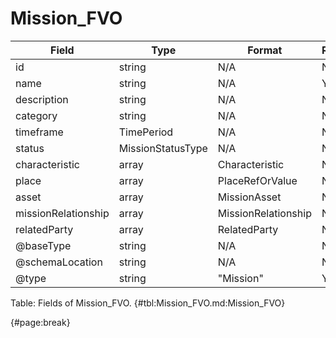 <!--
    ATTENTION: This file was generated via gradle!
               Do NOT manually edit this file! Any such changes will be overwritten!
-->

# Mission_FVO

| Field | Type | Format | Required |
| ------- | ------- | ------- | --- |
| id | string | N/A | No |
| name | string | N/A | Yes |
| description | string | N/A | No |
| category | string | N/A | No |
| timeframe | TimePeriod | N/A | No |
| status | MissionStatusType | N/A | No |
| characteristic | array | Characteristic | No |
| place | array | PlaceRefOrValue | No |
| asset | array | MissionAsset | No |
| missionRelationship | array | MissionRelationship | No |
| relatedParty | array | RelatedParty | No |
| @baseType | string | N/A | No |
| @schemaLocation | string | N/A | No |
| @type | string | "Mission" | Yes |

Table: Fields of Mission_FVO. {#tbl:Mission_FVO.md:Mission_FVO}

{#page:break}
